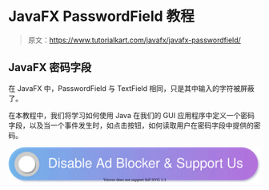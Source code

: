 # JavaFX PasswordField 教程

> 原文：<https://www.tutorialkart.com/javafx/javafx-passwordfield/>

## JavaFX 密码字段

在 JavaFX 中，PasswordField 与 TextField 相同，只是其中输入的字符被屏蔽了。

在本教程中，我们将学习如何使用 Java 在我们的 GUI 应用程序中定义一个密码字段，以及当一个事件发生时，如点击按钮，如何读取用户在密码字段中提供的密码。

[![](img/925da31b32d6bc3827932f6c8afb11bb.png)](https://www.tutorialkart.com/)